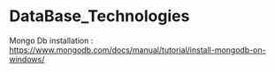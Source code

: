 # DataBase_Technologies

Mongo Db installation : 
https://www.mongodb.com/docs/manual/tutorial/install-mongodb-on-windows/
